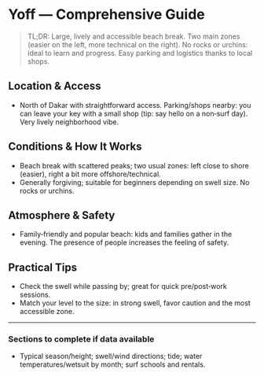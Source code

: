 # Yoff — Comprehensive Guide

> TL;DR: Large, lively and accessible beach break. Two main zones (easier on the left, more technical on the right). No rocks or urchins: ideal to learn and progress. Easy parking and logistics thanks to local shops.

## Location & Access

- North of Dakar with straightforward access. Parking/shops nearby: you can leave your key with a small shop (tip: say hello on a non‑surf day). Very lively neighborhood vibe.

## Conditions & How It Works

- Beach break with scattered peaks; two usual zones: left close to shore (easier), right a bit more offshore/technical.
- Generally forgiving; suitable for beginners depending on swell size. No rocks or urchins.

## Atmosphere & Safety

- Family‑friendly and popular beach: kids and families gather in the evening. The presence of people increases the feeling of safety.

## Practical Tips

- Check the swell while passing by; great for quick pre/post‑work sessions.
- Match your level to the size: in strong swell, favor caution and the most accessible zone.

---

### Sections to complete if data available

- Typical season/height; swell/wind directions; tide; water temperatures/wetsuit by month; surf schools and rentals.
